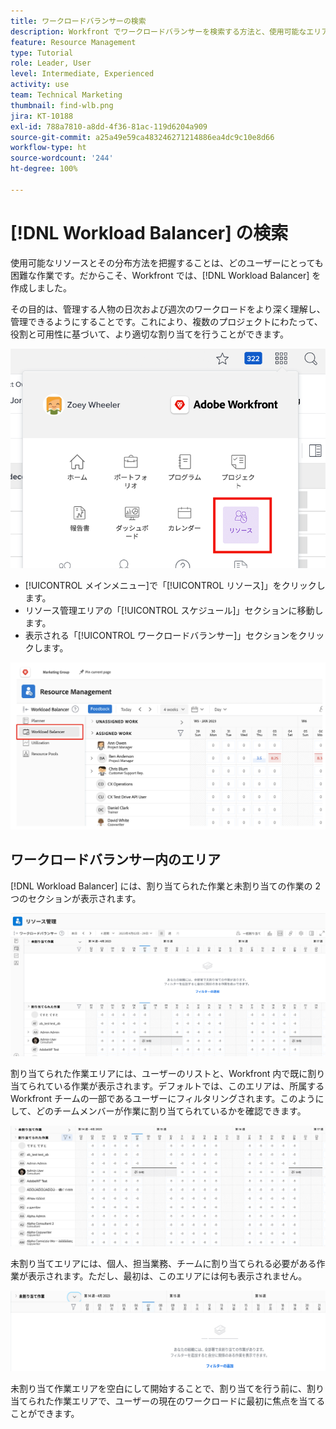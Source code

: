 ```yaml
---
title: ワークロードバランサーの検索
description: Workfront でワークロードバランサーを検索する方法と、使用可能なエリアの一部を理解する方法について説明します。
feature: Resource Management
type: Tutorial
role: Leader, User
level: Intermediate, Experienced
activity: use
team: Technical Marketing
thumbnail: find-wlb.png
jira: KT-10188
exl-id: 788a7810-a8dd-4f36-81ac-119d6204a909
source-git-commit: a25a49e59ca483246271214886ea4dc9c10e8d66
workflow-type: ht
source-wordcount: '244'
ht-degree: 100%

---
```


# [!DNL Workload Balancer] の検索

使用可能なリソースとその分布方法を把握することは、どのユーザーにとっても困難な作業です。だからこそ、Workfront では、[!DNL Workload Balancer] を作成しました。

その目的は、管理する人物の日次および週次のワークロードをより深く理解し、管理できるようにすることです。これにより、複数のプロジェクトにわたって、役割と可用性に基づいて、より適切な割り当てを行うことができます。

![メインメニューのリソース](assets/Find_01.png)

* [!UICONTROL メインメニュー]で「[!UICONTROL リソース]」をクリックします。
* リソース管理エリアの「[!UICONTROL スケジュール]」セクションに移動します。
* 表示される「[!UICONTROL ワークロードバランサー]」セクションをクリックします。

![ワークロードバランサーセクション](assets/Find_02.png)

## ワークロードバランサー内のエリア

[!DNL Workload Balancer] には、割り当てられた作業と未割り当ての作業の 2 つのセクションが表示されます。

![未割り当てエリア](assets/Find_03.png)

割り当てられた作業エリアには、ユーザーのリストと、Workfront 内で既に割り当てられている作業が表示されます。デフォルトでは、このエリアは、所属する Workfront チームの一部であるユーザーにフィルタリングされます。このようにして、どのチームメンバーが作業に割り当てられているかを確認できます。

![割り当てられたエリアのユーザー](assets/Find_03b.png)

未割り当てエリアには、個人、担当業務、チームに割り当てられる必要がある作業が表示されます。ただし、最初は、このエリアには何も表示されません。

![未割り当て作業エリア](assets/Find_03c.png)

未割り当て作業エリアを空白にして開始することで、割り当てを行う前に、割り当てられた作業エリアで、ユーザーの現在のワークロードに最初に焦点を当てることができます。
